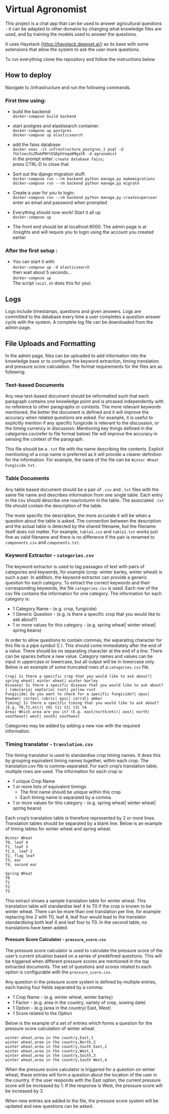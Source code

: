 # Virtual Agronomist

This project is a chat app that can be used to answer agricultural questions - it can be adapted to other domains by changing what knowledge files are used, and by training the models used to answer the questions.

It uses Haystack (https://haystack.deepset.ai/) as its base with some extensions that allow the system to ask the user more questions.

To run everything clone the repository and follow the instructions below

## How to deploy
Navigate to /infrastructure and run the following commands.

### First time using:
-   build the backend:\
	`docker-compose build backend`
-   start postgres and elastisearch container:\
	`docker-compose up postgres`\
	`docker-compose up elasticsearch`
-   add the faiss database:\
	`docker exec -it infrastructure_postgres_1 psql -U fUclnecXsZRakPNYtEGKphYeqoKMgatR -d agronomist`\
	in the prompt enter: `create database faiss;`\
	press CTRL-D to close that
-   Sort out the django migration stuff:\
	`docker-compose run --rm backend python manage.py makemigrations`\
	`docker-compose run --rm backend python manage.py migrate`
-   Create a user for you to login:\
	`docker-compose run --rm backend python manage.py createsuperuser`\
	enter an email and password when prompted

-   Everything should now work! Start it all up \
	`docker-compose up`
   
-   The front end should be at localhost:8000. The admin page is at /insights and will require you to login using the account you created earlier

### After the first setup :
-   You can start it with:\
	`docker-compose up -d elasticsearch`\
	then wait about 5 seconds...\
	`docker-compose up`\
	The script `local.sh` does this for you\

## Logs

Logs include timestamps, questions and given answers. Logs are committed to the database every time a user completes a question answer cycle with the system.
A complete log file can be downloaded from the admin page.

## File Uploads and Formatting

In the admin page, files can be uploaded to add information into the knowledge base or to configure the keyword extraction, timing translation and pressure score calculation. The format requirements for the files are as following:

### Text-based Documents

Any new text-based document should be reformatted such that each paragraph contains one knowledge point and is phrased independently with no reference to other paragraphs or contexts. The more relevant keywords mentioned, the better the document is defined and it will improve the accuracy when related questions are asked. 
For example, it is useful to explicitly mention if any specific fungicide is relevant to the discussion, or the timing currency in discussion. Mentioning key things defined in the categories.csv(refer to file format below) file will improve the accuracy in sensing the context of the paragraph.

This file should be a `.txt` file with the name describing the contents. Explicit mentioning of a crop name is preferred as it will provide a clearer definition for the information. For example, the name of the file can be `Winter Wheat Fungicide.txt`.

### Table Documents

Any table based document should be a pair of `.csv` and `.txt` files with the same file name and describes information from one single table. Each entry in the csv should describe one row/column in the table.
The associated `.txt` file should contain the description of the table.

The more specific the description, the more accurate it will be when a question about the table is asked. The connection between the description and the actual table is detected by the shared filename, but the filename itself does not matter. For example, `table1.csv` and `table1.txt` works just fine as valid filename and there is no difference if the pair is renamed to `components.csv` and `components.txt`.

### Keyword Extractor - `categories.csv`

The keyword extractor is used to tag passages of text with pairs of categories and keywords, for example (crop: winter barley, winter wheat) is such a pair.
In addition, the keyword extractor can provide a generic question for each category. To extract the correct keywords and their corresponding keywords, the file `categories.csv` is used. Each row of the csv file contains the information for one category. The information for each category is:
-   1 Category Name - (e.g. crop, fungicide)
-   1 Generic Question - (e.g. Is there a specific crop that you would like to ask about?)
-   1 or more values for this category - (e.g. spring wheat| winter wheat| spring beans)

In order to allow questions to contain commas, the separating character for this file is a pipe symbol (| ). This should come immediately after the end of a value. There should be no separating character at the end of a line. There can be spaces before a new value. Category names and values can be input in uppercase or lowercase, but all output will be in lowercase only.
Below is an example of some truncated rows of a `categories.csv` file.

```
Crop| Is there a specific crop that you would like to ask about?| spring wheat| winter wheat| winter barley
Disease| Is there a specific disease that you would like to ask about?| ramularia| septoria| rust| yellow rust
Fungicide| Do you want to check for a specific fungicide?| opus| bowman| cortez| rubric| epic| corral| amber
Timing| Is there a specific timing that you would like to ask about? (E.g. T0,T1,etc)| t0| t1| t2| t3| t4
Area| Which area are you in? (E.g. east/north/etc)| east| north| southeast| west| south| southwest
```

Categories may be added by adding a new row with the required information. 

### Timing translator - `translation.csv`

The timing translator is used to standardise crop timing names. It does this by grouping equivalent timing names together, within each crop. The translation.csv file is comma-separated. For each crop’s translation table, multiple rows are used. The information for each crop is:
-   1 unique Crop Name
-   1 or more lists of equivalent timings
	-   The first name should be unique within this crop
	-   Each timing name is separated by a comma
-   1 or more values for this category - (e.g. spring wheat| winter wheat| spring beans)

Each crop’s translation table is therefore represented by 2 or more lines. Translation tables should be separated by a blank line. Below is an example of timing tables for winter wheat and spring wheat.

```
Winter Wheat
T0, leaf 4
T1, leaf 3
T1.5, leaf 2
T2, flag leaf
T3, ear
T4, second ear

Spring Wheat
T0
T1
T2
T3
```

This extract shows a sample translation table for winter wheat. This translation table will standardise leaf 4 to T0 if the crop is known to be winter wheat. There can be more than one translation per line, for example replacing line 2 with T0, leaf 4, leaf four would lead to the translator standardising both leaf 4 and leaf four to T0. In the second table, no translations have been added.

#### Pressure Score Calculator - `pressure_score.csv`

The pressure score calculator is used to calculate the pressure score of the user’s current situation based on a series of predefined questions. This will be triggered when different pressure scores are mentioned in the top extracted documents. The set of questions and scores related to each option is configurable with the `pressure_score.csv`.

Any question in the pressure score system is defined by multiple entries, each having four fields separated by a comma:
-   1 Crop Name - (e.g. winter wheat, winter barley)
-   1 Factor - (e.g. area in the country, variety of crop, sowing date)
-   1 Option - (e.g.(area in the country) East, West)
-   1 Score related to the Option

Below is the example of a set of entries which forms a question for the pressure score calculation of winter wheat.

```
winter wheat,area in the country,East,1
winter wheat,area in the country,North,2
winter wheat,area in the country,South East,2
winter wheat,area in the country,West,3
winter wheat,area in the country,South,3
winter wheat,area in the country,South West,4
```

When the pressure score calculator is triggered for a question on winter wheat, these entries will form a question about the location of the user in the country. If the user responds with the East option, the current pressure score will be increased by 1. If the response is West, the pressure score will be increased by 3.

When new entries are added to the file, the pressure score system will be updated and new questions can be asked.


